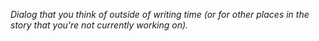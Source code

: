 *Dialog that you think of outside of writing time (or for other places in the story that you're not currently working on).* 
